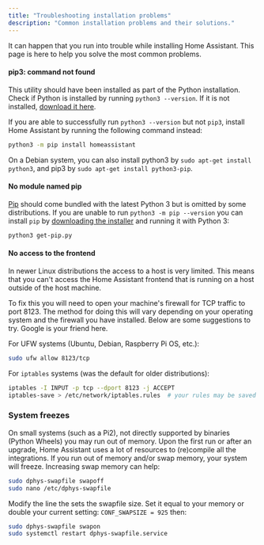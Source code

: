 ```yaml
---
title: "Troubleshooting installation problems"
description: "Common installation problems and their solutions."
---
```


It can happen that you run into trouble while installing Home Assistant. This page is here to help you solve the most common problems.

#### pip3: command not found

This utility should have been installed as part of the Python installation. Check if Python is installed by running `python3 --version`. If it is not installed, [download it here](https://www.python.org/getit/).

If you are able to successfully run `python3 --version` but not `pip3`, install Home Assistant by running the following command instead:

```bash
python3 -m pip install homeassistant
```

On a Debian system, you can also install python3 by `sudo apt-get install python3`, and pip3 by `sudo apt-get install python3-pip`.

#### No module named pip

[Pip](https://pip.pypa.io/en/stable/) should come bundled with the latest Python 3 but is omitted by some distributions. If you are unable to run `python3 -m pip --version` you can install `pip` by [downloading the installer](https://bootstrap.pypa.io/get-pip.py) and running it with Python 3:

```bash
python3 get-pip.py
```

#### No access to the frontend

In newer Linux distributions the access to a host is very limited. This means that you can't access the Home Assistant frontend that is running on a host outside of the host machine.

To fix this you will need to open your machine's firewall for TCP traffic to port 8123. The method for doing this will vary depending on your operating system and the firewall you have installed. Below are some suggestions to try. Google is your friend here.

For UFW systems (Ubuntu, Debian, Raspberry Pi OS, etc.):

```bash
sudo ufw allow 8123/tcp
```

For `iptables` systems (was the default for older distributions):

```bash
iptables -I INPUT -p tcp --dport 8123 -j ACCEPT
iptables-save > /etc/network/iptables.rules  # your rules may be saved elsewhere
```

### System freezes

On small systems (such as a Pi2), not directly supported by binaries (Python Wheels) you may run out of memory.
Upon the first run or after an upgrade, Home Assistant uses a lot of resources to (re)compile all the integrations. 
If you run out of memory and/or swap memory, your system will freeze.
Increasing swap memory can help:

```bash
sudo dphys-swapfile swapoff
sudo nano /etc/dphys-swapfile
```

Modify the line the sets the swapfile size. Set it equal to your memory or double your current setting: `CONF_SWAPSIZE = 925` then:

```bash
sudo dphys-swapfile swapon
sudo systemctl restart dphys-swapfile.service
```
